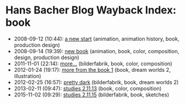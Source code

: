 # Hans Bacher Blog Wayback Index: book

* 2008-09-12 (10:44): [a new start](https://web.archive.org/web/https://one1more2time3.wordpress.com/2008/09/12/a-new-start/) (animation, animation history, book, production design)
* 2008-09-14 (19:39): [new book](https://web.archive.org/web/https://one1more2time3.wordpress.com/2008/09/14/new-book/) (animation, book, color, composition, design, production design)
* 2011-11-01 (22:14): [more…](https://web.archive.org/web/https://one1more2time3.wordpress.com/2011/11/01/more-2/) (bilderfabrik, book, color, composition)
* 2012-01-24 (19:17): [more from the book 1](https://web.archive.org/web/https://one1more2time3.wordpress.com/2012/01/24/more-from-the-book-1/) (book, dream worlds 2, illustration)
* 2012-02-25 (16:57): [pretty dark](https://web.archive.org/web/https://one1more2time3.wordpress.com/2012/02/25/pretty-dark/) (bilderfabrik, book, dream worlds 2)
* 2013-02-11 (09:47): [studies 2.11.13](https://web.archive.org/web/https://one1more2time3.wordpress.com/2013/02/11/studies-2-11-13/) (book, color, composition)
* 2015-11-02 (09:29): [studies 2.11.15](https://web.archive.org/web/https://one1more2time3.wordpress.com/2015/11/02/studies-2-11-15/) (bilderfabrik, book, sketches)